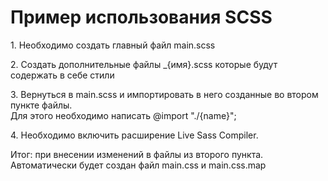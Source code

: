 <html>
  <body>
    <h1>Пример использования SCSS</h1>
    <p>1. Необходимо создать главный файл main.scss</p>
    <p>
      2. Создать дополнительные файлы _{имя}.scss
      которые будут содержать в себе стили      
    </p>
    <p>
      3. Вернуться в main.scss и импортировать в него
      созданные во втором пункте файлы.
      <br/>Для этого необходимо написать @import "./{name}";
    </p>
    <p>4. Необходимо включить расширение Live Sass Compiler.</p>
    <p>
      Итог: при внесении изменений в файлы из второго пункта.
      Автоматически будет создан файл main.css и main.css.map
    </p>
  </body>
</html>
